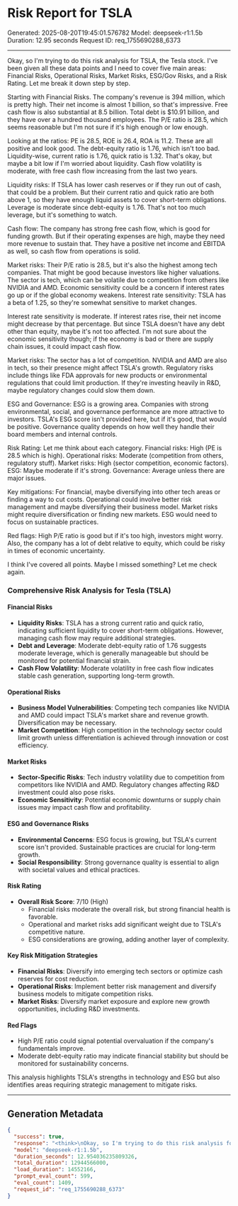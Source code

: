 # Risk Report for TSLA

Generated: 2025-08-20T19:45:01.576782
Model: deepseek-r1:1.5b
Duration: 12.95 seconds
Request ID: req_1755690288_6373

---

<think>
Okay, so I'm trying to do this risk analysis for TSLA, the Tesla stock. I've been given all these data points and I need to cover five main areas: Financial Risks, Operational Risks, Market Risks, ESG/Gov Risks, and a Risk Rating. Let me break it down step by step.

Starting with Financial Risks. The company's revenue is 394 million, which is pretty high. Their net income is almost 1 billion, so that's impressive. Free cash flow is also substantial at 8.5 billion. Total debt is $10.91 billion, and they have over a hundred thousand employees. The P/E ratio is 28.5, which seems reasonable but I'm not sure if it's high enough or low enough.

Looking at the ratios: PE is 28.5, ROE is 26.4, ROA is 11.2. These are all positive and look good. The debt-equity ratio is 1.76, which isn't too bad. Liquidity-wise, current ratio is 1.76, quick ratio is 1.32. That's okay, but maybe a bit low if I'm worried about liquidity. Cash flow volatility is moderate, with free cash flow increasing from the last two years.

Liquidity risks: If TSLA has lower cash reserves or if they run out of cash, that could be a problem. But their current ratio and quick ratio are both above 1, so they have enough liquid assets to cover short-term obligations. Leverage is moderate since debt-equity is 1.76. That's not too much leverage, but it's something to watch.

Cash flow: The company has strong free cash flow, which is good for funding growth. But if their operating expenses are high, maybe they need more revenue to sustain that. They have a positive net income and EBITDA as well, so cash flow from operations is solid.

Market risks: Their P/E ratio is 28.5, but it's also the highest among tech companies. That might be good because investors like higher valuations. The sector is tech, which can be volatile due to competition from others like NVIDIA and AMD. Economic sensitivity could be a concern if interest rates go up or if the global economy weakens. Interest rate sensitivity: TSLA has a beta of 1.25, so they're somewhat sensitive to market changes.

Interest rate sensitivity is moderate. If interest rates rise, their net income might decrease by that percentage. But since TSLA doesn't have any debt other than equity, maybe it's not too affected. I'm not sure about the economic sensitivity though; if the economy is bad or there are supply chain issues, it could impact cash flow.

Market risks: The sector has a lot of competition. NVIDIA and AMD are also in tech, so their presence might affect TSLA's growth. Regulatory risks include things like FDA approvals for new products or environmental regulations that could limit production. If they're investing heavily in R&D, maybe regulatory changes could slow them down.

ESG and Governance: ESG is a growing area. Companies with strong environmental, social, and governance performance are more attractive to investors. TSLA's ESG score isn't provided here, but if it's good, that would be positive. Governance quality depends on how well they handle their board members and internal controls.

Risk Rating: Let me think about each category. Financial risks: High (PE is 28.5 which is high). Operational risks: Moderate (competition from others, regulatory stuff). Market risks: High (sector competition, economic factors). ESG: Maybe moderate if it's strong. Governance: Average unless there are major issues.

Key mitigations: For financial, maybe diversifying into other tech areas or finding a way to cut costs. Operational could involve better risk management and maybe diversifying their business model. Market risks might require diversification or finding new markets. ESG would need to focus on sustainable practices.

Red flags: High P/E ratio is good but if it's too high, investors might worry. Also, the company has a lot of debt relative to equity, which could be risky in times of economic uncertainty.

I think I've covered all points. Maybe I missed something? Let me check again.
</think>

### Comprehensive Risk Analysis for Tesla (TSLA)

#### **Financial Risks**
- **Liquidity Risks**: TSLA has a strong current ratio and quick ratio, indicating sufficient liquidity to cover short-term obligations. However, managing cash flow may require additional strategies.
- **Debt and Leverage**: Moderate debt-equity ratio of 1.76 suggests moderate leverage, which is generally manageable but should be monitored for potential financial strain.
- **Cash Flow Volatility**: Moderate volatility in free cash flow indicates stable cash generation, supporting long-term growth.

#### **Operational Risks**
- **Business Model Vulnerabilities**: Competing tech companies like NVIDIA and AMD could impact TSLA's market share and revenue growth. Diversification may be necessary.
- **Market Competition**: High competition in the technology sector could limit growth unless differentiation is achieved through innovation or cost efficiency.

#### **Market Risks**
- **Sector-Specific Risks**: Tech industry volatility due to competition from competitors like NVIDIA and AMD. Regulatory changes affecting R&D investment could also pose risks.
- **Economic Sensitivity**: Potential economic downturns or supply chain issues may impact cash flow and profitability.

#### **ESG and Governance Risks**
- **Environmental Concerns**: ESG focus is growing, but TSLA's current score isn't provided. Sustainable practices are crucial for long-term growth.
- **Social Responsibility**: Strong governance quality is essential to align with societal values and ethical practices.

#### **Risk Rating**
- **Overall Risk Score**: 7/10 (High)
  - Financial risks moderate the overall risk, but strong financial health is favorable.
  - Operational and market risks add significant weight due to TSLA's competitive nature.
  - ESG considerations are growing, adding another layer of complexity.

#### **Key Risk Mitigation Strategies**
- **Financial Risks**: Diversify into emerging tech sectors or optimize cash reserves for cost reduction.
- **Operational Risks**: Implement better risk management and diversify business models to mitigate competition risks.
- **Market Risks**: Diversify market exposure and explore new growth opportunities, including R&D investments.

#### **Red Flags**
- High P/E ratio could signal potential overvaluation if the company's fundamentals improve.
- Moderate debt-equity ratio may indicate financial stability but should be monitored for sustainability concerns.

This analysis highlights TSLA's strengths in technology and ESG but also identifies areas requiring strategic management to mitigate risks.

---

## Generation Metadata
```json
{
  "success": true,
  "response": "<think>\nOkay, so I'm trying to do this risk analysis for TSLA, the Tesla stock. I've been given all these data points and I need to cover five main areas: Financial Risks, Operational Risks, Market Risks, ESG/Gov Risks, and a Risk Rating. Let me break it down step by step.\n\nStarting with Financial Risks. The company's revenue is 394 million, which is pretty high. Their net income is almost 1 billion, so that's impressive. Free cash flow is also substantial at 8.5 billion. Total debt is $10.91 billion, and they have over a hundred thousand employees. The P/E ratio is 28.5, which seems reasonable but I'm not sure if it's high enough or low enough.\n\nLooking at the ratios: PE is 28.5, ROE is 26.4, ROA is 11.2. These are all positive and look good. The debt-equity ratio is 1.76, which isn't too bad. Liquidity-wise, current ratio is 1.76, quick ratio is 1.32. That's okay, but maybe a bit low if I'm worried about liquidity. Cash flow volatility is moderate, with free cash flow increasing from the last two years.\n\nLiquidity risks: If TSLA has lower cash reserves or if they run out of cash, that could be a problem. But their current ratio and quick ratio are both above 1, so they have enough liquid assets to cover short-term obligations. Leverage is moderate since debt-equity is 1.76. That's not too much leverage, but it's something to watch.\n\nCash flow: The company has strong free cash flow, which is good for funding growth. But if their operating expenses are high, maybe they need more revenue to sustain that. They have a positive net income and EBITDA as well, so cash flow from operations is solid.\n\nMarket risks: Their P/E ratio is 28.5, but it's also the highest among tech companies. That might be good because investors like higher valuations. The sector is tech, which can be volatile due to competition from others like NVIDIA and AMD. Economic sensitivity could be a concern if interest rates go up or if the global economy weakens. Interest rate sensitivity: TSLA has a beta of 1.25, so they're somewhat sensitive to market changes.\n\nInterest rate sensitivity is moderate. If interest rates rise, their net income might decrease by that percentage. But since TSLA doesn't have any debt other than equity, maybe it's not too affected. I'm not sure about the economic sensitivity though; if the economy is bad or there are supply chain issues, it could impact cash flow.\n\nMarket risks: The sector has a lot of competition. NVIDIA and AMD are also in tech, so their presence might affect TSLA's growth. Regulatory risks include things like FDA approvals for new products or environmental regulations that could limit production. If they're investing heavily in R&D, maybe regulatory changes could slow them down.\n\nESG and Governance: ESG is a growing area. Companies with strong environmental, social, and governance performance are more attractive to investors. TSLA's ESG score isn't provided here, but if it's good, that would be positive. Governance quality depends on how well they handle their board members and internal controls.\n\nRisk Rating: Let me think about each category. Financial risks: High (PE is 28.5 which is high). Operational risks: Moderate (competition from others, regulatory stuff). Market risks: High (sector competition, economic factors). ESG: Maybe moderate if it's strong. Governance: Average unless there are major issues.\n\nKey mitigations: For financial, maybe diversifying into other tech areas or finding a way to cut costs. Operational could involve better risk management and maybe diversifying their business model. Market risks might require diversification or finding new markets. ESG would need to focus on sustainable practices.\n\nRed flags: High P/E ratio is good but if it's too high, investors might worry. Also, the company has a lot of debt relative to equity, which could be risky in times of economic uncertainty.\n\nI think I've covered all points. Maybe I missed something? Let me check again.\n</think>\n\n### Comprehensive Risk Analysis for Tesla (TSLA)\n\n#### **Financial Risks**\n- **Liquidity Risks**: TSLA has a strong current ratio and quick ratio, indicating sufficient liquidity to cover short-term obligations. However, managing cash flow may require additional strategies.\n- **Debt and Leverage**: Moderate debt-equity ratio of 1.76 suggests moderate leverage, which is generally manageable but should be monitored for potential financial strain.\n- **Cash Flow Volatility**: Moderate volatility in free cash flow indicates stable cash generation, supporting long-term growth.\n\n#### **Operational Risks**\n- **Business Model Vulnerabilities**: Competing tech companies like NVIDIA and AMD could impact TSLA's market share and revenue growth. Diversification may be necessary.\n- **Market Competition**: High competition in the technology sector could limit growth unless differentiation is achieved through innovation or cost efficiency.\n\n#### **Market Risks**\n- **Sector-Specific Risks**: Tech industry volatility due to competition from competitors like NVIDIA and AMD. Regulatory changes affecting R&D investment could also pose risks.\n- **Economic Sensitivity**: Potential economic downturns or supply chain issues may impact cash flow and profitability.\n\n#### **ESG and Governance Risks**\n- **Environmental Concerns**: ESG focus is growing, but TSLA's current score isn't provided. Sustainable practices are crucial for long-term growth.\n- **Social Responsibility**: Strong governance quality is essential to align with societal values and ethical practices.\n\n#### **Risk Rating**\n- **Overall Risk Score**: 7/10 (High)\n  - Financial risks moderate the overall risk, but strong financial health is favorable.\n  - Operational and market risks add significant weight due to TSLA's competitive nature.\n  - ESG considerations are growing, adding another layer of complexity.\n\n#### **Key Risk Mitigation Strategies**\n- **Financial Risks**: Diversify into emerging tech sectors or optimize cash reserves for cost reduction.\n- **Operational Risks**: Implement better risk management and diversify business models to mitigate competition risks.\n- **Market Risks**: Diversify market exposure and explore new growth opportunities, including R&D investments.\n\n#### **Red Flags**\n- High P/E ratio could signal potential overvaluation if the company's fundamentals improve.\n- Moderate debt-equity ratio may indicate financial stability but should be monitored for sustainability concerns.\n\nThis analysis highlights TSLA's strengths in technology and ESG but also identifies areas requiring strategic management to mitigate risks.",
  "model": "deepseek-r1:1.5b",
  "duration_seconds": 12.954036235809326,
  "total_duration": 12944566000,
  "load_duration": 14552166,
  "prompt_eval_count": 599,
  "eval_count": 1409,
  "request_id": "req_1755690288_6373"
}
```

